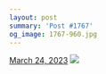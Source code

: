 ```yaml
---
layout: post
summary: 'Post #1767'
og_image: 1767-960.jpg
---
```


<p>
  <time>
    <a href="/1767">March 24, 2023</a>
  </time>
  <a href="/1767">
    <img src="{{ site.assets_url }}/1767-480.jpg" srcset="{{ site.assets_url }}/1767-240.jpg 240w, {{ site.assets_url }}/1767-480.jpg 480w, {{ site.assets_url }}/1767-720.jpg 720w, {{ site.assets_url }}/1767-960.jpg 960w" sizes="(min-width: 700px) 50vw, calc(100vw - 2rem)" />
  </a>
</p>
